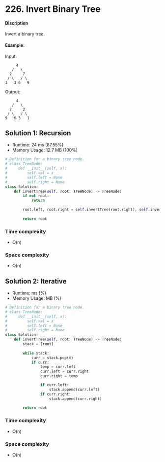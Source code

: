 # 226. Invert Binary Tree

#### Discription

Invert a binary tree.

#### Example:

Input:

```
     4
   /   \
  2     7
 / \   / \
1   3 6   9
```

Output:

```
     4
   /   \
  7     2
 / \   / \
9   6 3   1
```

## Solution 1: Recursion

- Runtime: 24 ms (87.55%)
- Memory Usage: 12.7 MB (100%)

```python
# Definition for a binary tree node.
# class TreeNode:
#     def __init__(self, x):
#         self.val = x
#         self.left = None
#         self.right = None
class Solution:
    def invertTree(self, root: TreeNode) -> TreeNode:
        if not root:
            return
        
        root.left, root.right = self.invertTree(root.right), self.invertTree(root.left)
        
        return root
```

### Time complexity

- O(n)

### Space complexity

- O(n)

## Solution 2: Iterative

- Runtime: ms (%)
- Memory Usage: MB (%)

```python
# Definition for a binary tree node.
# class TreeNode:
#     def __init__(self, x):
#         self.val = x
#         self.left = None
#         self.right = None
class Solution:
    def invertTree(self, root: TreeNode) -> TreeNode:
        stack = [root]
        
        while stack:
            curr = stack.pop(0)
            if curr:
                temp = curr.left
                curr.left = curr.right
                curr.right = temp

                if curr.left:
                    stack.append(curr.left)
                if curr.right:
                    stack.append(curr.right)
                
        return root
```

### Time complexity

- O(n)

### Space complexity

- O(n)
